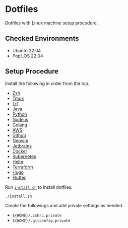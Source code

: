 # Dotfiles

Dotfiles with Linux machine setup procedure.

## Checked Environments

- Ubuntu 22.04
- Pop!\_OS 22.04

## Setup Procedure

Install the following in order from the top.

- [Zsh](./docs/zsh.md)
- [Tmux](./docs/tmux.md)
- [fzf](./docs/fzf.md)
- [Java](./docs/java.md)
- [Python](./docs/python.md)
- [Node.js](./docs/nodejs.md)
- [Golang](./docs/golang.md)
- [AWS](./docs/aws.md)
- [Github](./docs/github.md)
- [Neovim](./docs/nvim.md)
- [Jetbrains](./docs/jetbrains.md)
- [Docker](./docs/docker.md)
- [Kubernetes](./docs/kubernetes.md)
- [Helm](./docs/helm.md)
- [Terraform](./docs/terraform.md)
- [Hugo](./docs/hugo.md)
- [Flutter](./docs/flutter.md)

Run [`install.sh`](install.sh) to install dotfiles.

```sh
./install.sh
```

Create the followings and add private settings as needed.

- `${HOME}/.zshrc.private`
- `${HOME}/.gitconfig.private`

